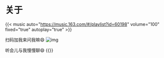# 关于

<!--more-->
{{< music auto="https://music.163.com/#/playlist?id=60198" volume="100" fixed="true" autoplay="true" >}}

扫码加我来问我嘛😄
![img](https://cdn.jsdelivr.net/gh/ybrc/ybrc.github.io@source/img/weplay.jpg)

听会儿与我慢慢聊😄
{{<music url="https://cdn.jsdelivr.net/gh/ybrc/ybrc.github.io@Music/ybc.mp3" name="" artist="Mr·Yang" cover="https://cdn.jsdelivr.net/gh/ybrc/ybrc.github.io@img/avatar.png" fixed="true" volume="100" loop="all" autoplay="true" preload="auto" >}}
